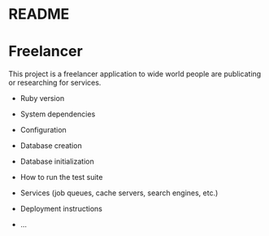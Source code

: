 # README

# Freelancer

This project is a freelancer application to wide world people are publicating or researching for services.


* Ruby version

* System dependencies

* Configuration

* Database creation

* Database initialization

* How to run the test suite

* Services (job queues, cache servers, search engines, etc.)

* Deployment instructions

* ...
